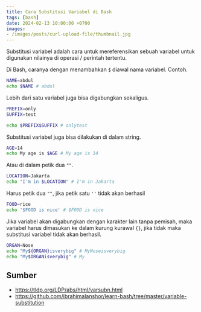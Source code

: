 ```yaml
---
title: Cara Substitusi Variabel di Bash
tags: [bash]
date: 2024-02-13 10:00:00 +0700
images:
- /images/posts/curl-upload-file/thumbnail.jpg
---
```


Substitusi variabel adalah cara untuk mereferensikan sebuah variabel untuk digunakan nilainya di operasi / perintah tertentu.

<!--more-->

Di Bash, caranya dengan menambahkan `$` diawal nama variabel. Contoh.

```bash
NAME=abdul
echo $NAME # abdul
```

Lebih dari satu variabel juga bisa digabungkan sekaligus.

```bash
PREFIX=only
SUFFIX=test

echo $PREFIX$SUFFIX # onlytest
```

Substitusi variabel juga bisa dilakukan di dalam string.

```bash
AGE=14
echo My age is $AGE # My age is 14
```

Atau di dalam petik dua `""`.

```bash
LOCATION=Jakarta
echo "I'm in $LOCATION" # I'm in Jakarta
```

Harus petik dua `""`, jika petik satu `''` tidak akan berhasil

```bash
FOOD=rice
echo '$FOOD is nice' # $FOOD is nice
```

Jika variabel akan digabungkan dengan karakter lain tanpa pemisah, maka variabel harus dimasukan ke dalam kurung kurawal `{}`, jika tidak maka substitusi variabel tidak akan berhasil.

```bash
ORGAN=Nose
echo "My${ORGAN}isverybig" # MyNoseisverybig
echo "My$ORGANisverybig" # My
```

## Sumber

- https://tldp.org/LDP/abs/html/varsubn.html
- https://github.com/ibrahimalanshor/learn-bash/tree/master/variable-substitution